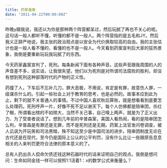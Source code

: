 ```yaml
---
title: 药家鑫案
date: "2011-04-22T00:00:00Z"
---
```


昨晚y跟我说，我还以为你是那种两个阵营都呆过，然后玩腻了再也不关心的呢。这句话一般人都听不懂，听懂的都不是一般人。两个阵营指的是五毛和JY。然后我义正辞严地说，我主张的政治观点是以安全为代价换取较高的自由。我的主张估计也是一般人看不懂的，看懂的也不是一般人。今天看到药案宣判后大家的狂热景象，我倒是要重新玩玩我玩腻了的东西。

今天药家鑫案宣判了，死刑。每条新闻下面有各种声音。这些声音跟我周围的人的声音差不多，说实话，让我很失望。他们以为死刑是对所谓司法腐败的胜利，却没有想到死刑这种部落时代的产物的正义性。

药撞了人，下车后不忘补几刀，罪大恶极，不用说，肯定是有罪，故意伤人罪，一级谋杀什么的。引起一些社会上对于教育的思考，也是必然的。故事本应到此为止，剩下的就不关普通人的事情。不过中国人喜欢秋后算账，就是想看看到底要怎么处理药。死刑呼声一片，好像不死不足以谢天下。每个人仿佛都是陪审团，杀红了眼，所谓看出殡的不如殡大，当然不关己事，自己嚎上两声，就是为了正义出力、为了受害者说话了。想到几年前的辛普森案，美国人看热闹，看的是陪审团怎么判，辛普森是有罪还是无罪，而不是死刑还是无期。药案上法官发问卷调查，被人讥讽为开玩笑和司法黑暗，殊不知这至少是中国司法的进步。陪审团制度无论在古代还是在现代，至今仍是国际上公认的公平判罚，没有什么比让一些跟原告息息相关的人来判罚更符合法律的原本意义的了。

总有人扔出杀人偿命欠债还钱这种石器时代的话来证明自己的观点。我倒是想问问：生命如同金钱一样可以按照1:1活着1：x的数学公式来衡量么？